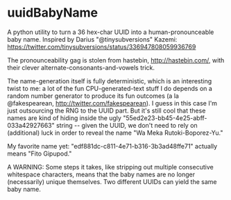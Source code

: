 uuidBabyName
============

A python utility to turn a 36 hex-char UUID into a human-pronounceable baby name. Inspired by Darius "@tinysubversions" Kazemi: https://twitter.com/tinysubversions/status/336947808059936769

The pronounceability gag is stolen from hastebin, http://hastebin.com/, with their clever alternate-consonants-and-vowels trick.

The name-generation itself is fully deterministic, which is an interesting twist to me: a lot of the fun CPU-generated-text stuff I do depends on a random number generator to produce its fun outcomes (a la @fakespearean, http://twitter.com/fakespearean). I guess in this case I'm just outsourcing the RNG to the UUID part. But it's still cool that these names are kind of hiding inside the ugly "55ed2e23-bb45-4e25-abff-033a42927663" string -- given the UUID, we don't need to rely on (additional) luck in order to reveal the name "Wa Meka Rutoki-Boporez-Yu."

My favorite name yet: "edf881dc-c811-4e71-b316-3b3ad48ffe71" actually means "Fito Gipupod."

A WARNING: Some steps it takes, like stripping out multiple consecutive whitespace characters, means that the baby names are no longer (necessarily) unique themselves. Two different UUIDs can yield the same baby name.